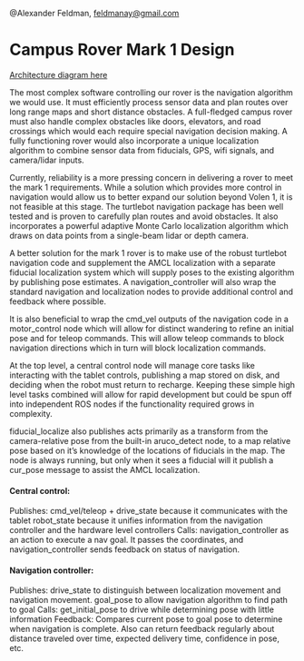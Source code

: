 @Alexander Feldman, feldmanay@gmail.com

# Campus Rover Mark 1 Design

[Architecture diagram here](https://docs.google.com/drawings/d/1K8Bq4vd7oYqD6yXStrwqmTUtPrRfLSoVaKmgR9WnArc/edit?usp=sharing)

The most complex software controlling our rover is the navigation algorithm we would use. It must efficiently process sensor data and plan routes over long range maps and short distance obstacles. A full-fledged campus rover must also handle complex obstacles like doors, elevators, and road crossings which would each require special navigation decision making. A fully functioning rover would also incorporate a unique localization algorithm to combine sensor data from fiducials, GPS, wifi signals, and camera/lidar inputs. 

Currently, reliability is a more pressing concern in delivering a rover to meet the mark 1 requirements. While a solution which provides more control in navigation would allow us to better expand our solution beyond Volen 1, it is not feasible at this stage. The turtlebot navigation package has been well tested and is proven to carefully plan routes and avoid obstacles. It also incorporates a powerful adaptive Monte Carlo localization algorithm which draws on data points from a single-beam lidar or depth camera.

A better solution for the mark 1 rover is to make use of the robust turtlebot navigation code and supplement the AMCL localization with a separate fiducial localization system which will supply poses to the existing algorithm by publishing pose estimates. A navigation_controller will also wrap the standard navigation and localization nodes to provide additional control and feedback where possible.

It is also beneficial to wrap the cmd_vel outputs of the navigation code in a motor_control node which will allow for distinct wandering to refine an initial pose and for teleop commands. This will allow teleop commands to block navigation directions which in turn will block localization commands.

At the top level, a central control node will manage core tasks like interacting with the tablet controls, publishing a map stored on disk, and deciding when the robot must return to recharge. Keeping these simple high level tasks combined will allow for rapid development but could be spun off into independent ROS nodes if the functionality required grows in complexity.

fiducial_localize also publishes acts primarily as a transform from the camera-relative pose from the built-in aruco_detect node, to a map relative pose based on it’s knowledge of the locations of fiducials in the map. The node is always running, but only when it sees a fiducial will it publish a cur_pose message to assist the AMCL localization.

#### Central control:
Publishes: 
cmd_vel/teleop + drive_state because it communicates with the tablet
robot_state because it unifies information from the navigation controller and the hardware level controllers
Calls:
navigation_controller as an action to execute a nav goal. It passes the coordinates, and navigation_controller sends feedback on status of navigation.

#### Navigation controller:
Publishes:
drive_state to distinguish between localization movement and navigation movement.
goal_pose to allow navigation algorithm to find path to goal
Calls:
get_initial_pose to drive while determining pose with little information
Feedback:
Compares current pose to goal pose to determine when navigation is complete. Also can return feedback regularly about distance traveled over time, expected delivery time, confidence in pose, etc.

